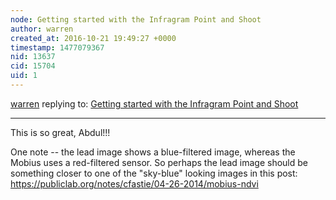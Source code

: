 ```yaml
---
node: Getting started with the Infragram Point and Shoot
author: warren
created_at: 2016-10-21 19:49:27 +0000
timestamp: 1477079367
nid: 13637
cid: 15704
uid: 1
---
```




[warren](../profile/warren) replying to: [Getting started with the Infragram Point and Shoot](../notes/abdul/10-21-2016/infragram-point-and-shoot-starting-instructions)

----
This is so great, Abdul!!!

One note -- the lead image shows a blue-filtered image, whereas the Mobius uses a red-filtered sensor. So perhaps the lead image should be something closer to one of the "sky-blue" looking images in this post: https://publiclab.org/notes/cfastie/04-26-2014/mobius-ndvi

